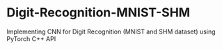# Digit-Recognition-MNIST-SHM
Implementing CNN for Digit Recognition (MNIST and SHM dataset) using PyTorch C++ API 
